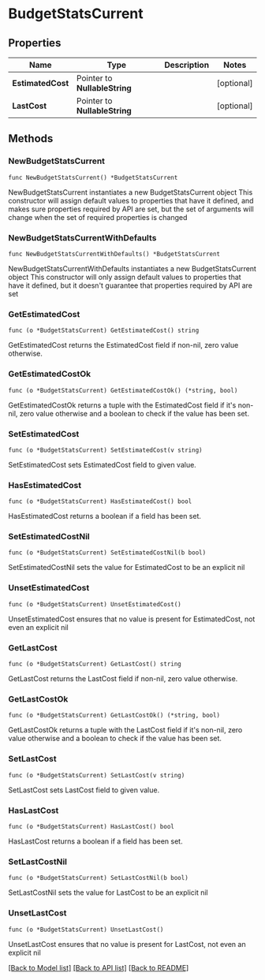 # BudgetStatsCurrent

## Properties

Name | Type | Description | Notes
------------ | ------------- | ------------- | -------------
**EstimatedCost** | Pointer to **NullableString** |  | [optional] 
**LastCost** | Pointer to **NullableString** |  | [optional] 

## Methods

### NewBudgetStatsCurrent

`func NewBudgetStatsCurrent() *BudgetStatsCurrent`

NewBudgetStatsCurrent instantiates a new BudgetStatsCurrent object
This constructor will assign default values to properties that have it defined,
and makes sure properties required by API are set, but the set of arguments
will change when the set of required properties is changed

### NewBudgetStatsCurrentWithDefaults

`func NewBudgetStatsCurrentWithDefaults() *BudgetStatsCurrent`

NewBudgetStatsCurrentWithDefaults instantiates a new BudgetStatsCurrent object
This constructor will only assign default values to properties that have it defined,
but it doesn't guarantee that properties required by API are set

### GetEstimatedCost

`func (o *BudgetStatsCurrent) GetEstimatedCost() string`

GetEstimatedCost returns the EstimatedCost field if non-nil, zero value otherwise.

### GetEstimatedCostOk

`func (o *BudgetStatsCurrent) GetEstimatedCostOk() (*string, bool)`

GetEstimatedCostOk returns a tuple with the EstimatedCost field if it's non-nil, zero value otherwise
and a boolean to check if the value has been set.

### SetEstimatedCost

`func (o *BudgetStatsCurrent) SetEstimatedCost(v string)`

SetEstimatedCost sets EstimatedCost field to given value.

### HasEstimatedCost

`func (o *BudgetStatsCurrent) HasEstimatedCost() bool`

HasEstimatedCost returns a boolean if a field has been set.

### SetEstimatedCostNil

`func (o *BudgetStatsCurrent) SetEstimatedCostNil(b bool)`

 SetEstimatedCostNil sets the value for EstimatedCost to be an explicit nil

### UnsetEstimatedCost
`func (o *BudgetStatsCurrent) UnsetEstimatedCost()`

UnsetEstimatedCost ensures that no value is present for EstimatedCost, not even an explicit nil
### GetLastCost

`func (o *BudgetStatsCurrent) GetLastCost() string`

GetLastCost returns the LastCost field if non-nil, zero value otherwise.

### GetLastCostOk

`func (o *BudgetStatsCurrent) GetLastCostOk() (*string, bool)`

GetLastCostOk returns a tuple with the LastCost field if it's non-nil, zero value otherwise
and a boolean to check if the value has been set.

### SetLastCost

`func (o *BudgetStatsCurrent) SetLastCost(v string)`

SetLastCost sets LastCost field to given value.

### HasLastCost

`func (o *BudgetStatsCurrent) HasLastCost() bool`

HasLastCost returns a boolean if a field has been set.

### SetLastCostNil

`func (o *BudgetStatsCurrent) SetLastCostNil(b bool)`

 SetLastCostNil sets the value for LastCost to be an explicit nil

### UnsetLastCost
`func (o *BudgetStatsCurrent) UnsetLastCost()`

UnsetLastCost ensures that no value is present for LastCost, not even an explicit nil

[[Back to Model list]](../README.md#documentation-for-models) [[Back to API list]](../README.md#documentation-for-api-endpoints) [[Back to README]](../README.md)



